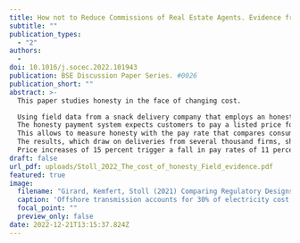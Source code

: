 ```yaml
---
title: How not to Reduce Commissions of Real Estate Agents. Evidence from Germany.
subtitle: ""
publication_types:
  - "2"
authors:
  - 
doi: 10.1016/j.socec.2022.101943
publication: BSE Discussion Paper Series. #0026
publication_short: ""
abstract: >-
  This paper studies honesty in the face of changing cost. 

  Using field data from a snack delivery company that employs an honesty payment system, the paper presents an event study to analyze how price increases affect pay rates.
  The honesty payment system expects customers to pay a listed price for each consumed snack. 
  This allows to measure honesty with the pay rate that compares consumption to payments. 
  The results, which draw on deliveries from several thousand firms, show that price increases that make honest behavior more costly cause more cheating.
  Price increases of 15 percent trigger a fall in pay rates of 11 percent.
draft: false
url_pdf: uploads/Stoll_2022_The_cost_of_honesty_Field_evidence.pdf
featured: true
image:
  filename: "Girard, Kemfert, Stoll (2021) Comparing Regulatory Designs for the Transmission of Offshore Wind Energy.pdf"
  caption: 'Offshore transmission accounts for 30% of electricity cost from offshore wind farms.'
  focal_point: ""
  preview_only: false
date: 2022-12-21T13:15:37.824Z
---
```

